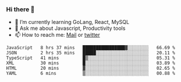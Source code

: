 ### Hi there 👋

- 🌱 I’m currently learning GoLang, React, MySQL
- 💬 Ask me about Javascript, Productivity tools 
- 📫 How to reach me: [Mail](mailto:kvaishak47@gmail.com) or [twitter](https://twitter.com/kvaish4k)



<!--START_SECTION:waka-->

```text
JavaScript   8 hrs 37 mins   ████████████████▓░░░░░░░░   66.69 %
JSON         2 hrs 35 mins   █████░░░░░░░░░░░░░░░░░░░░   20.11 %
TypeScript   41 mins         █▒░░░░░░░░░░░░░░░░░░░░░░░   05.31 %
XML          30 mins         █░░░░░░░░░░░░░░░░░░░░░░░░   03.89 %
HTML         20 mins         ▓░░░░░░░░░░░░░░░░░░░░░░░░   02.65 %
YAML         6 mins          ▒░░░░░░░░░░░░░░░░░░░░░░░░   00.88 %
```

<!--END_SECTION:waka-->
